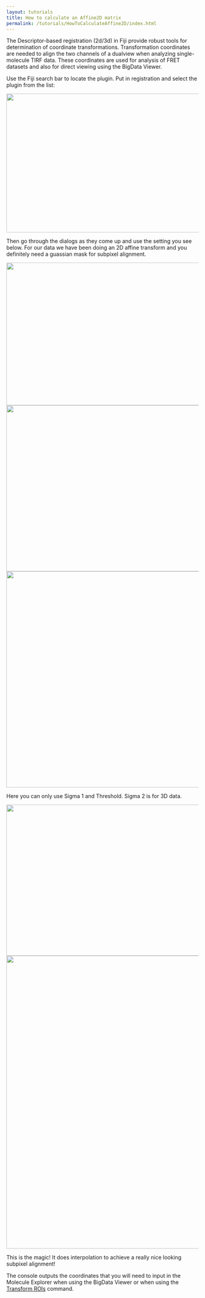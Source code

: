 ```yaml
---
layout: tutorials
title: How to calculate an Affine2D matrix
permalink: /tutorials/HowToCalculateAffine2D/index.html
---
```


The Descriptor-based registration (2d/3d) in Fiji provide robust tools for determination of coordinate transformations. Transformation coordinates are needed to align the two channels of a dualview when analyzing single-molecule TIRF data. These coordinates are used for analysis of FRET datasets and also for direct viewing using the BigData Viewer.

Use the Fiji search bar to locate the plugin. Put in registration and select the plugin from the list:

<img height='363' src='{{site.baseurl}}/tutorials/img/search.png' width='708' />

Then go through the dialogs as they come up and use the setting you see below. For our data we have been doing an 2D affine transform and you definitely need a guassian mask for subpixel alignment.

<img height='373' src='{{site.baseurl}}/tutorials/img/dialog1.png' width='705' />

<img height='434' src='{{site.baseurl}}/tutorials/img/dialog2.png' width='702' />

<img height='565' src='{{site.baseurl}}/tutorials/img/dialog3.png' width='702' />

Here you can only use Sigma 1 and Threshold. Sigma 2 is for 3D data.

<img height='395' src='{{site.baseurl}}/tutorials/img/dialog4.png' width='702' />

<img height='766' src='{{site.baseurl}}/tutorials/img/dialog5.png' width='946' />

This is the magic! It does interpolation to achieve a really nice looking subpixel alignment!

The console outputs the coordinates that you will need to input in the Molecule Explorer when using the BigData Viewer or when using the [Transform ROIs](../docs/roi/TransformROIs) command.
